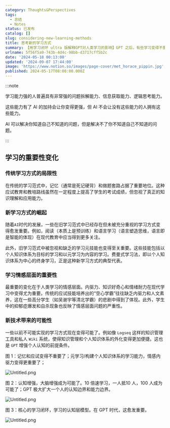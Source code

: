```yaml
---
category: Thoughts&Perspectives
tags:
  - 总结
  - Notes
status: 已发布
catalog: []
slug: considering-new-learning-methods
title: 思考新的学习方式
summary: 【用学习闭环 ultra 版解释GPT对人类学习的影响】GPT 之后，有些学习变得不重要了，有些学习变得更重要了，有些学习从不可能变成可能了。
urlname: 5f56f5a9-743b-4d4c-98bb-d3717cff5b2c
date: '2024-05-18 00:13:00'
updated: '2024-09-07 17:44:00'
image: 'https://www.notion.so/images/page-cover/met_horace_pippin.jpg'
published: 2024-05-17T08:00:00.000Z
---
```


:::note


学习能力强的人普遍具有非常强的问题拆解能力、信息获取能力、逻辑思考能力。


这些能力有了 AI 的加持会让你变得更强，但 AI 不会让没有这些能力的人拥有这些能力。


AI 可以解决你知道自己不知道的问题，但是解决不了你不知道自己不知道的问题。


:::


## 学习的重要性变化


### 传统学习方式的局限性


在传统的学习范式中，记忆（通常是死记硬背）和做题套路占据了重要地位。这种应试教育和教培路线虽然在一定程度上提高了学生的考试成绩，但忽视了真正的知识理解和应用能力。


### 新学习方式的崛起


随着`AI`时代的发展，一些在旧学习范式中已经存在但未被充分重视的学习方式变得愈发重要。例如，阅读（本质上是预训练）和语言学习（语言塑造思维，语言即是智能的体现）在现代教育中应当得到更多关注。


此外，旧学习范式中被忽视和缺乏的学习元技能也变得至关重要。这些技能包括以个人知识体系为目标的学习和以元学习为内容的学习。费曼式学习法，即以个人知识体系为中心的终身学习，正是这种新学习方式的典型代表。


### 学习情感层面的重要性


最重要的变化在于人类学习的情感层面。内驱力、知识好奇心和情绪耐力在现代学习中变得尤为重要。传统的应试技能培养出的“空心学霸”往往缺乏内驱力和人文素养，这在一些高分学生（如吴谢宇等清北学霸）的悲剧中得到了体现。此外，学生中的抑郁症爆发和自杀现象也反映了情感层面问题的严重性。


### 新技术带来的可能性


一些以前不可能实现的学习方式现在变得可能了。例如像 `Logseq` 这样的知识管理工具和私人 `Wiki` 系统，使得知识管理和个人知识体系的外化变得更加便捷。这也是 `GPT` 增强个人认知的前提条件。


图 1：记忆和应试变得不重要了；元学习/构建个人知识体系的学习能力，情感内驱力变得更重要了；


![Untitled.png](https://prod-files-secure.s3.us-west-2.amazonaws.com/5d24fe63-e567-4804-86f9-9fdc62e13082/a8319b77-00b3-43d9-9f99-e58187f20cfe/Untitled.png?X-Amz-Algorithm=AWS4-HMAC-SHA256&X-Amz-Content-Sha256=UNSIGNED-PAYLOAD&X-Amz-Credential=ASIAZI2LB466UCO4PLVI%2F20250321%2Fus-west-2%2Fs3%2Faws4_request&X-Amz-Date=20250321T213212Z&X-Amz-Expires=3600&X-Amz-Security-Token=IQoJb3JpZ2luX2VjEFIaCXVzLXdlc3QtMiJHMEUCIQCROTIPECccYCsPgxQsX8zFMZRoQjf8v57fxS%2FWKKXDjgIgQ%2BVPe9ySEXxNwmNdMyIVwMknFRyTk3RzfPtNKbEoCN4qiAQIq%2F%2F%2F%2F%2F%2F%2F%2F%2F%2F%2FARAAGgw2Mzc0MjMxODM4MDUiDHWR4unuqAde0A9M3yrcA6nXHsEPBu3Tw5eRpsEvfOd7In%2F0K%2BeG2I1mb6nwIsoe8Y%2BXRvXlxjV3mVf8rr53NFYWH43ZLkucaAg5v%2FYEgxA4iluaKgKA96nE1Fzm9AfLcGq%2BMajRaY5LPU503bpDPX1RPtB7P2eLH%2BndFbHsI%2BR0IRFz6aMYPHhubEWBZFnYkewVgzox1EVkMKHISOorCQuraCUQV3RctnmeIjA26X70zY1AUak6VIAWR7MWv21I1lXwcghalPKILOXc8JqMz%2FutYVElNj%2Bst%2FpMQ8ynJMDemLSH62srtcuYZOFWf9TYhTPeddbcJpuLUGkeQVnIaua0Q2abMzH3IfnVCSd8lKS%2BhgvP2I%2Bsc9gIpHc0p7jdIBRTq%2BO3Gx0cehgc%2FZDGXoXgf4RujZj9FE0inVAGaCZmyBGd2zPrK1YBETHN3cIl1mllW1UZSNrsrSBiS51pjdq%2Bd4nU1XrYOg2wPSMxp13pgyvWcb5DGTokt5%2Fob3ci28w9%2FW%2BxKjD8yqXdtNq%2BTNo9Y2vRz96nA7OgLG7VrBQXDSh65r1xeV%2FKY3cmLfHbfpDlxGN8smb5yQ%2F7qC6ZIT0aBetUZ%2FXF5tT3rVwyNjfV5KzCkymFSVcojdJjJ0%2FGCRSVwzn20PcgF1N5MIza9r4GOqUBTuBP%2F%2B3tFUPTeiSZN3NAo8N9WpUsh%2BG2IBSG5LxDLgfvqneSdXzg5gL%2Be1COFha3LeDlganxrC1o27Yb7Az1w0gqj4r9IwaSXPCkgQQtNPwDPePbfliEHEN10Nprxx%2BLx98SK18eohkUrkLU9n6%2BOJhBOPb2vOHOEBemIf46bDtA9yqWvN1Y8yo40PA4uNzyITTD8kwZKohofgruDQLVWGd0WGsS&X-Amz-Signature=77714ebd205ef22a90f990fe647aa0f12e9173537f388fa7883825c1c61a584c&X-Amz-SignedHeaders=host&x-id=GetObject)


图 2：认知增强，大脑增强成为可能了。10 倍速学习，一人抵10 人，100 人成为可能了；GPT 极大扩大一个人的认知边界和能力边界。


![Untitled.png](https://prod-files-secure.s3.us-west-2.amazonaws.com/5d24fe63-e567-4804-86f9-9fdc62e13082/e195b372-4d2b-479c-9e75-1be4e2c1412e/Untitled.png?X-Amz-Algorithm=AWS4-HMAC-SHA256&X-Amz-Content-Sha256=UNSIGNED-PAYLOAD&X-Amz-Credential=ASIAZI2LB466UCO4PLVI%2F20250321%2Fus-west-2%2Fs3%2Faws4_request&X-Amz-Date=20250321T213212Z&X-Amz-Expires=3600&X-Amz-Security-Token=IQoJb3JpZ2luX2VjEFIaCXVzLXdlc3QtMiJHMEUCIQCROTIPECccYCsPgxQsX8zFMZRoQjf8v57fxS%2FWKKXDjgIgQ%2BVPe9ySEXxNwmNdMyIVwMknFRyTk3RzfPtNKbEoCN4qiAQIq%2F%2F%2F%2F%2F%2F%2F%2F%2F%2F%2FARAAGgw2Mzc0MjMxODM4MDUiDHWR4unuqAde0A9M3yrcA6nXHsEPBu3Tw5eRpsEvfOd7In%2F0K%2BeG2I1mb6nwIsoe8Y%2BXRvXlxjV3mVf8rr53NFYWH43ZLkucaAg5v%2FYEgxA4iluaKgKA96nE1Fzm9AfLcGq%2BMajRaY5LPU503bpDPX1RPtB7P2eLH%2BndFbHsI%2BR0IRFz6aMYPHhubEWBZFnYkewVgzox1EVkMKHISOorCQuraCUQV3RctnmeIjA26X70zY1AUak6VIAWR7MWv21I1lXwcghalPKILOXc8JqMz%2FutYVElNj%2Bst%2FpMQ8ynJMDemLSH62srtcuYZOFWf9TYhTPeddbcJpuLUGkeQVnIaua0Q2abMzH3IfnVCSd8lKS%2BhgvP2I%2Bsc9gIpHc0p7jdIBRTq%2BO3Gx0cehgc%2FZDGXoXgf4RujZj9FE0inVAGaCZmyBGd2zPrK1YBETHN3cIl1mllW1UZSNrsrSBiS51pjdq%2Bd4nU1XrYOg2wPSMxp13pgyvWcb5DGTokt5%2Fob3ci28w9%2FW%2BxKjD8yqXdtNq%2BTNo9Y2vRz96nA7OgLG7VrBQXDSh65r1xeV%2FKY3cmLfHbfpDlxGN8smb5yQ%2F7qC6ZIT0aBetUZ%2FXF5tT3rVwyNjfV5KzCkymFSVcojdJjJ0%2FGCRSVwzn20PcgF1N5MIza9r4GOqUBTuBP%2F%2B3tFUPTeiSZN3NAo8N9WpUsh%2BG2IBSG5LxDLgfvqneSdXzg5gL%2Be1COFha3LeDlganxrC1o27Yb7Az1w0gqj4r9IwaSXPCkgQQtNPwDPePbfliEHEN10Nprxx%2BLx98SK18eohkUrkLU9n6%2BOJhBOPb2vOHOEBemIf46bDtA9yqWvN1Y8yo40PA4uNzyITTD8kwZKohofgruDQLVWGd0WGsS&X-Amz-Signature=1ae208ea98032166886c8ecdc48d8f882bf855462ec011e4599be69c3d1d67f5&X-Amz-SignedHeaders=host&x-id=GetObject)


图 3：核心的学习闭环，学习的认知层模型。在 GPT 时代，这愈发重要。


![Untitled.png](https://prod-files-secure.s3.us-west-2.amazonaws.com/5d24fe63-e567-4804-86f9-9fdc62e13082/57f2a38d-97b9-407e-baa1-8fecb8348e87/Untitled.png?X-Amz-Algorithm=AWS4-HMAC-SHA256&X-Amz-Content-Sha256=UNSIGNED-PAYLOAD&X-Amz-Credential=ASIAZI2LB466UCO4PLVI%2F20250321%2Fus-west-2%2Fs3%2Faws4_request&X-Amz-Date=20250321T213212Z&X-Amz-Expires=3600&X-Amz-Security-Token=IQoJb3JpZ2luX2VjEFIaCXVzLXdlc3QtMiJHMEUCIQCROTIPECccYCsPgxQsX8zFMZRoQjf8v57fxS%2FWKKXDjgIgQ%2BVPe9ySEXxNwmNdMyIVwMknFRyTk3RzfPtNKbEoCN4qiAQIq%2F%2F%2F%2F%2F%2F%2F%2F%2F%2F%2FARAAGgw2Mzc0MjMxODM4MDUiDHWR4unuqAde0A9M3yrcA6nXHsEPBu3Tw5eRpsEvfOd7In%2F0K%2BeG2I1mb6nwIsoe8Y%2BXRvXlxjV3mVf8rr53NFYWH43ZLkucaAg5v%2FYEgxA4iluaKgKA96nE1Fzm9AfLcGq%2BMajRaY5LPU503bpDPX1RPtB7P2eLH%2BndFbHsI%2BR0IRFz6aMYPHhubEWBZFnYkewVgzox1EVkMKHISOorCQuraCUQV3RctnmeIjA26X70zY1AUak6VIAWR7MWv21I1lXwcghalPKILOXc8JqMz%2FutYVElNj%2Bst%2FpMQ8ynJMDemLSH62srtcuYZOFWf9TYhTPeddbcJpuLUGkeQVnIaua0Q2abMzH3IfnVCSd8lKS%2BhgvP2I%2Bsc9gIpHc0p7jdIBRTq%2BO3Gx0cehgc%2FZDGXoXgf4RujZj9FE0inVAGaCZmyBGd2zPrK1YBETHN3cIl1mllW1UZSNrsrSBiS51pjdq%2Bd4nU1XrYOg2wPSMxp13pgyvWcb5DGTokt5%2Fob3ci28w9%2FW%2BxKjD8yqXdtNq%2BTNo9Y2vRz96nA7OgLG7VrBQXDSh65r1xeV%2FKY3cmLfHbfpDlxGN8smb5yQ%2F7qC6ZIT0aBetUZ%2FXF5tT3rVwyNjfV5KzCkymFSVcojdJjJ0%2FGCRSVwzn20PcgF1N5MIza9r4GOqUBTuBP%2F%2B3tFUPTeiSZN3NAo8N9WpUsh%2BG2IBSG5LxDLgfvqneSdXzg5gL%2Be1COFha3LeDlganxrC1o27Yb7Az1w0gqj4r9IwaSXPCkgQQtNPwDPePbfliEHEN10Nprxx%2BLx98SK18eohkUrkLU9n6%2BOJhBOPb2vOHOEBemIf46bDtA9yqWvN1Y8yo40PA4uNzyITTD8kwZKohofgruDQLVWGd0WGsS&X-Amz-Signature=5f1e652f396b69aba715e6895ed68e7683860bedf578f72e208256d2bad2f973&X-Amz-SignedHeaders=host&x-id=GetObject)


